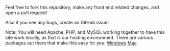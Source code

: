 Feel free to fork this repository, make any front end related changes, and open a pull request!

Also if you see any bugs, create an GitHub issue!

Note: You will need Apache, PHP, and MySQL working together to have this site work locally, as that is our hosting environment. There are various packages out there that make this easy for you: 
  [Windows](http://www.wampserver.com/en/)
  [Mac](https://www.mamp.info/en/)
